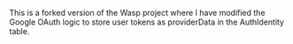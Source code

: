 This is a forked version of the Wasp project where I have modified the Google OAuth logic to store user tokens as providerData in the AuthIdentity table.